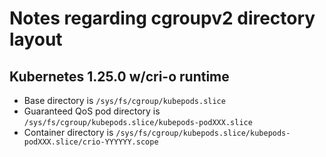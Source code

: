# Notes regarding cgroupv2 directory layout

## Kubernetes 1.25.0 w/cri-o runtime

- Base directory is `/sys/fs/cgroup/kubepods.slice`
- Guaranteed QoS pod directory is `/sys/fs/cgroup/kubepods.slice/kubepods-podXXX.slice`
- Container directory is `/sys/fs/cgroup/kubepods.slice/kubepods-podXXX.slice/crio-YYYYYY.scope`

